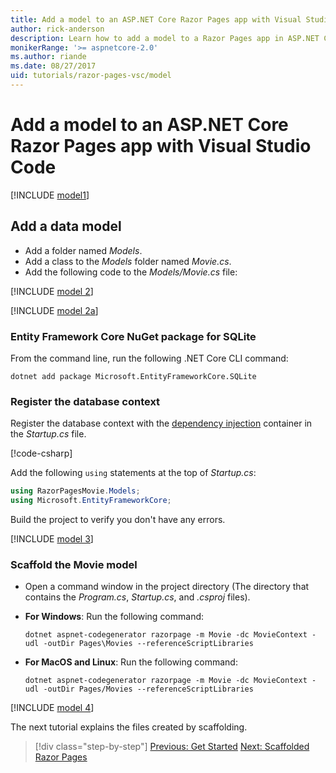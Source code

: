 ```yaml
---
title: Add a model to an ASP.NET Core Razor Pages app with Visual Studio Code
author: rick-anderson
description: Learn how to add a model to a Razor Pages app in ASP.NET Core using Visual Studio Code.
monikerRange: '>= aspnetcore-2.0'
ms.author: riande
ms.date: 08/27/2017
uid: tutorials/razor-pages-vsc/model
---
```


# Add a model to an ASP.NET Core Razor Pages app with Visual Studio Code

[!INCLUDE [model1](../../includes/RP/model1.md)]

## Add a data model

* Add a folder named *Models*.
* Add a class to the *Models* folder named *Movie.cs*.
* Add the following code to the *Models/Movie.cs* file:

[!INCLUDE [model 2](../../includes/RP/model2.md)]

[!INCLUDE [model 2a](../../includes/RP/model2a.md)]

### Entity Framework Core NuGet package for SQLite

From the command line, run the following .NET Core CLI command:

```console
dotnet add package Microsoft.EntityFrameworkCore.SQLite
```

<a name="reg"></a>

### Register the database context

Register the database context with the [dependency injection](xref:fundamentals/dependency-injection) container in the *Startup.cs* file.

[!code-csharp[](../../tutorials/razor-pages/razor-pages-start/sample/RazorPagesMovie/Startup.cs?name=snippet_ConfigureServices2&highlight=10-11)]

Add the following `using` statements at the top of *Startup.cs*:

```csharp
using RazorPagesMovie.Models;
using Microsoft.EntityFrameworkCore;
```

Build the project to verify you don't have any errors.

[!INCLUDE [model 3](../../includes/RP/model3.md)]

<a name="scaffold"></a>

### Scaffold the Movie model

* Open a command window in the project directory (The directory that contains the *Program.cs*, *Startup.cs*, and *.csproj* files).
* **For Windows**: Run the following command:

  ```console
  dotnet aspnet-codegenerator razorpage -m Movie -dc MovieContext -udl -outDir Pages\Movies --referenceScriptLibraries
  ```

* **For MacOS and Linux**: Run the following command:

  ```console
  dotnet aspnet-codegenerator razorpage -m Movie -dc MovieContext -udl -outDir Pages/Movies --referenceScriptLibraries
  ```

[!INCLUDE [model 4](../../includes/RP/model4.md)]

The next tutorial explains the files created by scaffolding.

> [!div class="step-by-step"]
> [Previous: Get Started](xref:tutorials/razor-pages-vsc/razor-pages-start)
> [Next: Scaffolded Razor Pages](xref:tutorials/razor-pages-vsc/page)
